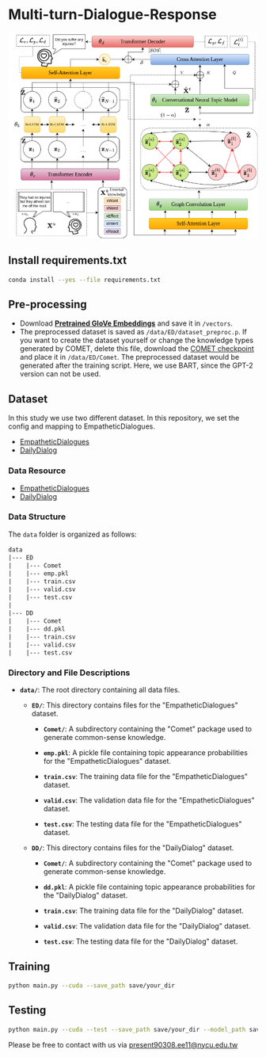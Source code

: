 # Multi-turn-Dialogue-Response

![image](fig/kitm.png)

## Install requirements.txt

```bash
conda install --yes --file requirements.txt
```

## Pre-processing

* Download  [**Pretrained GloVe Embeddings**](http://nlp.stanford.edu/data/glove.6B.zip) and save it in `/vectors`.
* The preprocessed dataset is saved as `/data/ED/dataset_preproc.p`. If you want to create the dataset yourself or change the knowledge types generated by COMET, delete this file, download the [COMET checkpoint](https://github.com/allenai/comet-atomic-2020) and place it in `/data/ED/Comet`. The preprocessed dataset would be generated after the training script. Here, we use BART, since the GPT-2 version can not be used.

## Dataset

In this study we use two different dataset. In this repository, we set the config and mapping to EmpatheticDialogues.

- [EmpatheticDialogues](https://github.com/facebookresearch/EmpatheticDialogues)
- [DailyDialog](http://yanran.li/dailydialog)

### Data Resource

- [EmpatheticDialogues](https://drive.google.com/drive/folders/1UiEr4ug0nc4uJQYvvO2U4MHt3bhf66VW?usp=sharing)
- [DailyDialog](https://drive.google.com/drive/folders/1nUBCQjNjlNjqLZykrYoiKxDAKUVYQApK?usp=sharing)

### Data Structure

The `data` folder is organized as follows:

```
data
|--- ED
|    |--- Comet
|    |--- emp.pkl
|    |--- train.csv
|    |--- valid.csv
|    |--- test.csv
|    
|--- DD
|    |--- Comet
|    |--- dd.pkl
|    |--- train.csv
|    |--- valid.csv
|    |--- test.csv
```

### Directory and File Descriptions

- **`data/`**: The root directory containing all data files.

  - **`ED/`**: This directory contains files for the "EmpatheticDialogues" dataset.
  
    - **`Comet/`**: A subdirectory containing the "Comet" package used to generate common-sense knowledge.
    
    - **`emp.pkl`**: A pickle file containing topic appearance probabilities for the "EmpatheticDialogues" dataset.
    
    - **`train.csv`**: The training data file for the "EmpatheticDialogues" dataset.
    
    - **`valid.csv`**: The validation data file for the "EmpatheticDialogues" dataset.
    
    - **`test.csv`**: The testing data file for the "EmpatheticDialogues" dataset.
    
  - **`DD/`**: This directory contains files for the "DailyDialog" dataset.
  
    - **`Comet/`**: A subdirectory containing the "Comet" package used to generate common-sense knowledge.
    
    - **`dd.pkl`**: A pickle file containing topic appearance probabilities for the "DailyDialog" dataset.
    
    - **`train.csv`**: The training data file for the "DailyDialog" dataset.
    
    - **`valid.csv`**: The validation data file for the "DailyDialog" dataset.
    
    - **`test.csv`**: The testing data file for the "DailyDialog" dataset.

## Training

```bash
python main.py --cuda --save_path save/your_dir
```

## Testing

```bash
python main.py --cuda --test --save_path save/your_dir --model_path save/dir_save/KITM_XXXX.XXX
```

Please be free to contact with us via present90308.ee11@nycu.edu.tw
